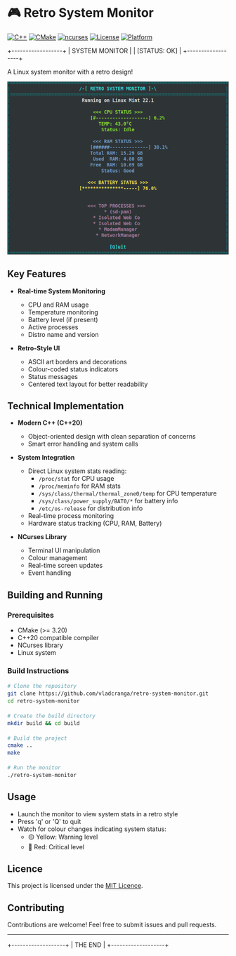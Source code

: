 # 🎮 Retro System Monitor

[![C++](https://img.shields.io/badge/C++-20-00599C?style=flat-square&logo=c%2B%2B)](https://en.cppreference.com/w/cpp/20)
[![CMake](https://img.shields.io/badge/CMake->=3.20-064F8C?style=flat-square&logo=cmake)](https://cmake.org/)
[![ncurses](https://img.shields.io/badge/ncurses-6.4-black?style=flat-square)](https://invisible-island.net/ncurses/)
[![License](https://img.shields.io/badge/License-MIT-green.svg?style=flat-square)](https://opensource.org/licenses/MIT)
[![Platform](https://img.shields.io/badge/Platform-Linux-lightgray?style=flat-square&logo=linux)](https://www.linux.org/)

+------------------+
|  SYSTEM MONITOR  |
|   [STATUS: OK]   |
+------------------+

A Linux system monitor with a retro design!

![Retro System Monitor Screenshot](monitor.png)

## Key Features

- **Real-time System Monitoring**
  - CPU and RAM usage
  - Temperature monitoring
  - Battery level (if present)
  - Active processes
  - Distro name and version

- **Retro-Style UI**
  - ASCII art borders and decorations
  - Colour-coded status indicators
  - Status messages
  - Centered text layout for better readability

## Technical Implementation

- **Modern C++ (C++20)**
  - Object-oriented design with clean separation of concerns
  - Smart error handling and system calls

- **System Integration**
  - Direct Linux system stats reading:
    - `/proc/stat` for CPU usage
    - `/proc/meminfo` for RAM stats
    - `/sys/class/thermal/thermal_zone0/temp` for CPU temperature
    - `/sys/class/power_supply/BAT0/*` for battery info
    - `/etc/os-release` for distribution info
  - Real-time process monitoring
  - Hardware status tracking (CPU, RAM, Battery)

- **NCurses Library**
  - Terminal UI manipulation
  - Colour management
  - Real-time screen updates
  - Event handling

## Building and Running

### Prerequisites
- CMake (>= 3.20)
- C++20 compatible compiler
- NCurses library
- Linux system

### Build Instructions
```bash
# Clone the repository
git clone https://github.com/vladcranga/retro-system-monitor.git
cd retro-system-monitor

# Create the build directory
mkdir build && cd build

# Build the project
cmake ..
make

# Run the monitor
./retro-system-monitor
```

## Usage

- Launch the monitor to view system stats in a retro style
- Press 'q' or 'Q' to quit
- Watch for colour changes indicating system status:
  - 🟡 Yellow: Warning level
  - 🔴 Red: Critical level
  
## Licence

This project is licensed under the [MIT Licence](https://opensource.org/licenses/MIT).

## Contributing

Contributions are welcome! Feel free to submit issues and pull requests.

---
+-------------------+
|      THE END      |
+-------------------+
